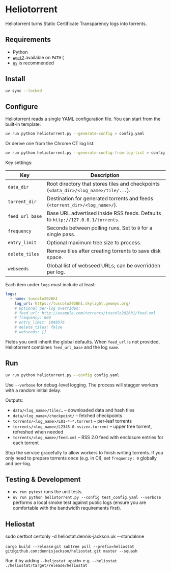 # Heliotorrent

Heliotorrent turns Static Certificate Transparency logs into torrents.

## Requirements

- Python
- [`wget2`](https://gitlab.com/gnuwget/wget2) available on `PATH` (
- [`uv`](https://docs.astral.sh/uv/) is recommended

## Install

```bash
uv sync --locked
```

## Configure

Heliotorrent reads a single YAML configuration file. You can start from the built-in template:

```bash
uv run python heliotorrent.py --generate-config > config.yaml
```

Or derive one from the Chrome CT log list:

```bash
uv run python heliotorrent.py --generate-config-from-log-list > config.yaml
```

Key settings:

| Key | Description |
| --- | --- |
| `data_dir` | Root directory that stores tiles and checkpoints (`<data_dir>/<log_name>/tile/...`). |
| `torrent_dir` | Destination for generated torrents and feeds (`<torrent_dir>/<log_name>/`). |
| `feed_url_base` | Base URL advertised inside RSS feeds. Defaults to `http://127.0.0.1/torrents`. |
| `frequency` | Seconds between polling runs. Set to `0` for a single pass. |
| `entry_limit` | Optional maximum tree size to process. |
| `delete_tiles` | Remove tiles after creating torrents to save disk space. |
| `webseeds` | Global list of webseed URLs; can be overridden per log. |

Each item under `logs` must include at least:

```yaml
logs:
  - name: tuscolo2026h1
    log_url: https://tuscolo2026h1.skylight.geomys.org/
    # Optional per-log overrides:
    # feed_url: http://example.com/torrents/tuscolo2026h1/feed.xml
    # frequency: 600
    # entry_limit: 1048576
    # delete_tiles: false
    # webseeds: []
```

Fields you omit inherit the global defaults. When `feed_url` is not provided, Heliotorrent combines `feed_url_base` and the log `name`.

## Run

```bash
uv run python heliotorrent.py --config config.yaml
```

Use `--verbose` for debug-level logging. The process will stagger workers with a random initial delay.

Outputs:

- `data/<log_name>/tile/…` – downloaded data and hash tiles
- `data/<log_name>/checkpoint/` – fetched checkpoints
- `torrents/<log_name>/L01-*-*.torrent` – per-leaf torrents
- `torrents/<log_name>/L2345-0-<size>.torrent` – upper tree torrent, refreshed when needed
- `torrents/<log_name>/feed.xml` – RSS 2.0 feed with enclosure entries for each torrent

Stop the service gracefully to allow workers to finish writing torrents. If you only need to prepare torrents once (e.g. in CI), set `frequency: 0` globally and per-log.

## Testing & Development

- `uv run pytest` runs the unit tests.
- `uv run python heliotorrent.py --config test_config.yaml --verbose` performs a local smoke test against public logs (ensure you are comfortable with the bandwidth requirements first).

## Heliostat

sudo certbot certonly -d heliostat.dennis-jackson.uk --standalone

`cargo build --release`
`git subtree pull --prefix=heliostat git@github.com:dennisjackson/heliostat.git master --squash`

Run it by adding `--heliostat <path>` e.g. `--heliostat ./heliostat/target/release/heliostat`
